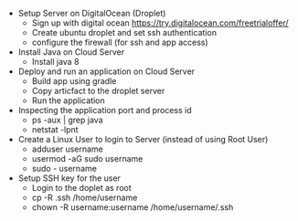- Setup Server on DigitalOcean (Droplet)
  - Sign up with digital ocean <https://try.digitalocean.com/freetrialoffer/>
  - Create ubuntu droplet and set ssh authentication
  - configure the firewall (for ssh and app access)
- Install Java on Cloud Server
  - Install java 8
- Deploy and run an application on Cloud Server
  - Build app using gradle
  - Copy articfact to the droplet server
  - Run the application
- Inspecting the application port and process id
  - ps -aux | grep java
  - netstat -lpnt
- Create a Linux User to login to Server (instead of using Root User)
  - adduser username
  - usermod -aG sudo username
  - sudo - username
- Setup SSH key for the user
  - Login to the doplet as root
  - cp -R .ssh /home/username
  - chown -R username:username /home/username/.ssh
